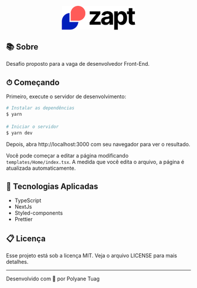 
<p align="center">
 <img width= '200' src="./public/assets/logoZapt.png"> 
</p>

## 📚 Sobre

Desafio proposto para a vaga de desenvolvedor Front-End. 



## ⏱ Começando

Primeiro, execute o servidor de desenvolvimento:

```bash
# Instalar as dependências
$ yarn

# Iniciar o servidor
$ yarn dev

```

Depois, abra http://localhost:3000 com seu navegador para ver o resultado.

Você pode começar a editar a página modificando `` templates/Home/index.tsx``. A medida que você edita o arquivo, a página é atualizada automaticamente.

## 🚀 Tecnologias Aplicadas

- TypeScript
- NextJs
- Styled-components
- Prettier
  
## 📋 Licença

Esse projeto está sob a licença MIT. Veja o arquivo LICENSE para mais detalhes.

---
Desenvolvido com 💜 por Polyane Tuag